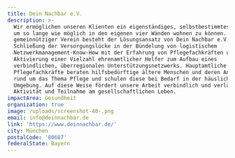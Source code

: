```yaml
---
title: Dein Nachbar e.V.
description: >-
  Wir ermöglichen unseren Klienten ein eigenständiges, selbstbestimmtes Leben,
  um so lange wie möglich in den eigenen vier Wänden wohnen zu können. Als
  gemeinnütziger Verein besteht der Lösungsansatz von Dein Nachbar e.V. zur
  Schließung der Versorgungslücke in der Bündelung von logistischem
  Netzwerkmanagement-Know-How mit der Erfahrung von Pflegefachkräften und der
  Aktivierung einer Vielzahl ehrenamtlicher Helfer zum Aufbau eines
  verbindlichen, überregionalen Unterstützungsnetzwerks. Hauptamtliche
  Pflegefachkräfte beraten hilfsbedürftige ältere Menschen und deren Angehörige
  rund um das Thema Pflege und schulen diese bei Bedarf in der häuslichen
  Umgebung. Auf diese Weise fördert unsere Arbeit verbindlich und verlässlich
  Aktivität und Teilnahme am gesellschaftlichen Leben.
impactArea: Gesundheit
organization: true
image: /uploads/screenshot-40-.png
email: info@deinnachbar.de
link: 'https://www.deinnachbar.de/'
city: München
postalCode: '80687'
federalState: Bayern
---
```


